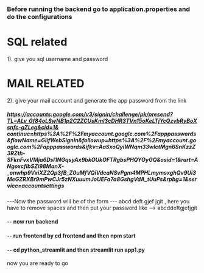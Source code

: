 ### Before running the backend go to application.properties and do the configurations

# SQL related

1). give you sql username and password

# MAIL RELATED

2). give your mail account and generate the app password from the link

##### https://accounts.google.com/v3/signin/challenge/pk/presend?TL=ALv_Gf84oLSwNB1p2C2ZCUsKmI3cDHR3TVn15oKeLTjYcQzvbRyBoXsnfc-gZLeg&cid=1&        continue=https%3A%2F%2Fmyaccount.google.com%2Fapppasswords&flowName=GlifWebSignIn&followup=https%3A%2F%2Fmyaccount.google.com%2Fapppasswords&ifkv=AaSxoQyiWNqm33wlctMgn6SnKzzZ3RZth-SFknFvxVMja6DsI1NGqsyAx9bkOUkOFTRgbsPHQYOyGQ&osid=1&rart=ANgoxcflbSZi98ManX-_onwhp9VxiXZ2Qp3fB_Z0uMfVQiVdcaNSvPgm4MPHLmymsxghQv9Ui3MeGZRXBr9mPwCJr5zNXuuumJoUEFa7a8GshgVdA_tUuPs&rpbg=1&service=accountsettings
---Now the password will be of the form --- abcd deft gjef jgit , here you have to remove spaces and then put your password
like --> abcddeftgjefjgit

#### -- now run backend

#### -- run frontend by cd frontend and then npm start

#### -- cd python_streamlit and then streamlit run app1.py

now you are ready to go
